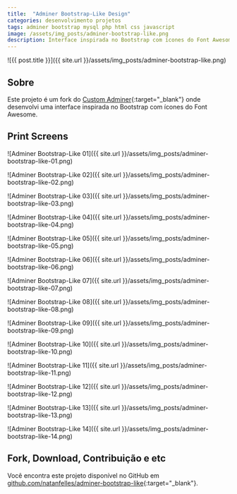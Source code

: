 ```yaml
---
title:  "Adminer Bootstrap-Like Design"
categories: desenvolvimento projetos
tags: adminer bootstrap mysql php html css javascript
image: /assets/img_posts/adminer-bootstrap-like.png
description: Interface inspirada no Bootstrap com ícones do Font Awesome.
---
```


![{{ post.title }}]({{ site.url }}/assets/img_posts/adminer-bootstrap-like.png)

## Sobre

Este projeto é um fork do [Custom Adminer](https://github.com/pematon/adminer-theme){:target="_blank"} onde desenvolvi uma interface inspirada no Bootstrap com ícones do Font Awesome.

## Print Screens

![Adminer Bootstrap-Like 01]({{ site.url }}/assets/img_posts/adminer-bootstrap-like-01.png)

![Adminer Bootstrap-Like 02]({{ site.url }}/assets/img_posts/adminer-bootstrap-like-02.png)

![Adminer Bootstrap-Like 03]({{ site.url }}/assets/img_posts/adminer-bootstrap-like-03.png)

![Adminer Bootstrap-Like 04]({{ site.url }}/assets/img_posts/adminer-bootstrap-like-04.png)

![Adminer Bootstrap-Like 05]({{ site.url }}/assets/img_posts/adminer-bootstrap-like-05.png)

![Adminer Bootstrap-Like 06]({{ site.url }}/assets/img_posts/adminer-bootstrap-like-06.png)

![Adminer Bootstrap-Like 07]({{ site.url }}/assets/img_posts/adminer-bootstrap-like-07.png)

![Adminer Bootstrap-Like 08]({{ site.url }}/assets/img_posts/adminer-bootstrap-like-08.png)

![Adminer Bootstrap-Like 09]({{ site.url }}/assets/img_posts/adminer-bootstrap-like-09.png)

![Adminer Bootstrap-Like 10]({{ site.url }}/assets/img_posts/adminer-bootstrap-like-10.png)

![Adminer Bootstrap-Like 11]({{ site.url }}/assets/img_posts/adminer-bootstrap-like-11.png)

![Adminer Bootstrap-Like 12]({{ site.url }}/assets/img_posts/adminer-bootstrap-like-12.png)

![Adminer Bootstrap-Like 13]({{ site.url }}/assets/img_posts/adminer-bootstrap-like-13.png)

![Adminer Bootstrap-Like 14]({{ site.url }}/assets/img_posts/adminer-bootstrap-like-14.png)

## Fork, Download, Contribuição e etc

Você encontra este projeto disponível no GitHub em [github.com/natanfelles/adminer-bootstrap-like](https://github.com/natanfelles/adminer-bootstrap-like){:target="_blank"}.
